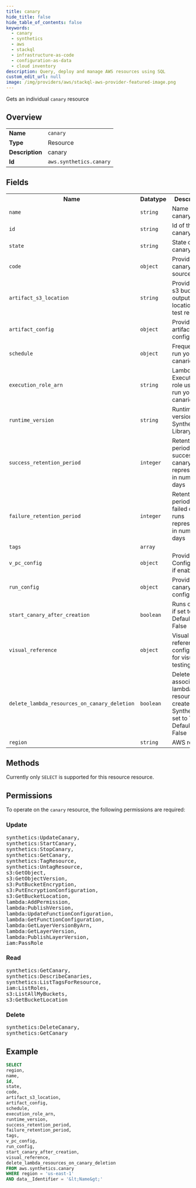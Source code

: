```yaml
---
title: canary
hide_title: false
hide_table_of_contents: false
keywords:
  - canary
  - synthetics
  - aws
  - stackql
  - infrastructure-as-code
  - configuration-as-data
  - cloud inventory
description: Query, deploy and manage AWS resources using SQL
custom_edit_url: null
image: /img/providers/aws/stackql-aws-provider-featured-image.png
---
```

Gets an individual <code>canary</code> resource

## Overview
<table><tbody>
<tr><td><b>Name</b></td><td><code>canary</code></td></tr>
<tr><td><b>Type</b></td><td>Resource</td></tr>
<tr><td><b>Description</b></td><td>canary</td></tr>
<tr><td><b>Id</b></td><td><code>aws.synthetics.canary</code></td></tr>
</tbody></table>

## Fields
<table><tbody>
<tr><th>Name</th><th>Datatype</th><th>Description</th></tr>
<tr><td><code>name</code></td><td><code>string</code></td><td>Name of the canary.</td></tr>
<tr><td><code>id</code></td><td><code>string</code></td><td>Id of the canary</td></tr>
<tr><td><code>state</code></td><td><code>string</code></td><td>State of the canary</td></tr>
<tr><td><code>code</code></td><td><code>object</code></td><td>Provide the canary script source</td></tr>
<tr><td><code>artifact_s3_location</code></td><td><code>string</code></td><td>Provide the s3 bucket output location for test results</td></tr>
<tr><td><code>artifact_config</code></td><td><code>object</code></td><td>Provide artifact configuration</td></tr>
<tr><td><code>schedule</code></td><td><code>object</code></td><td>Frequency to run your canaries</td></tr>
<tr><td><code>execution_role_arn</code></td><td><code>string</code></td><td>Lambda Execution role used to run your canaries</td></tr>
<tr><td><code>runtime_version</code></td><td><code>string</code></td><td>Runtime version of Synthetics Library</td></tr>
<tr><td><code>success_retention_period</code></td><td><code>integer</code></td><td>Retention period of successful canary runs represented in number of days</td></tr>
<tr><td><code>failure_retention_period</code></td><td><code>integer</code></td><td>Retention period of failed canary runs represented in number of days</td></tr>
<tr><td><code>tags</code></td><td><code>array</code></td><td></td></tr>
<tr><td><code>v_pc_config</code></td><td><code>object</code></td><td>Provide VPC Configuration if enabled.</td></tr>
<tr><td><code>run_config</code></td><td><code>object</code></td><td>Provide canary run configuration</td></tr>
<tr><td><code>start_canary_after_creation</code></td><td><code>boolean</code></td><td>Runs canary if set to True. Default is False</td></tr>
<tr><td><code>visual_reference</code></td><td><code>object</code></td><td>Visual reference configuration for visual testing</td></tr>
<tr><td><code>delete_lambda_resources_on_canary_deletion</code></td><td><code>boolean</code></td><td>Deletes associated lambda resources created by Synthetics if set to True. Default is False</td></tr>
<tr><td><code>region</code></td><td><code>string</code></td><td>AWS region.</td></tr>

</tbody></table>

## Methods
Currently only <code>SELECT</code> is supported for this resource resource.

## Permissions

To operate on the <code>canary</code> resource, the following permissions are required:

### Update
<pre>
synthetics:UpdateCanary,
synthetics:StartCanary,
synthetics:StopCanary,
synthetics:GetCanary,
synthetics:TagResource,
synthetics:UntagResource,
s3:GetObject,
s3:GetObjectVersion,
s3:PutBucketEncryption,
s3:PutEncryptionConfiguration,
s3:GetBucketLocation,
lambda:AddPermission,
lambda:PublishVersion,
lambda:UpdateFunctionConfiguration,
lambda:GetFunctionConfiguration,
lambda:GetLayerVersionByArn,
lambda:GetLayerVersion,
lambda:PublishLayerVersion,
iam:PassRole</pre>

### Read
<pre>
synthetics:GetCanary,
synthetics:DescribeCanaries,
synthetics:ListTagsForResource,
iam:ListRoles,
s3:ListAllMyBuckets,
s3:GetBucketLocation</pre>

### Delete
<pre>
synthetics:DeleteCanary,
synthetics:GetCanary</pre>


## Example
```sql
SELECT
region,
name,
id,
state,
code,
artifact_s3_location,
artifact_config,
schedule,
execution_role_arn,
runtime_version,
success_retention_period,
failure_retention_period,
tags,
v_pc_config,
run_config,
start_canary_after_creation,
visual_reference,
delete_lambda_resources_on_canary_deletion
FROM aws.synthetics.canary
WHERE region = 'us-east-1'
AND data__Identifier = '&lt;Name&gt;'
```
